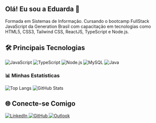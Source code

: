 ## Olá! Eu sou a Eduarda 👋

Formada em Sistemas de Informação. Cursando o bootcamp FullStack JavaScript da Generation Brasil com capacitação em tecnologias como HTML5, CSS3, Tailwind CSS, ReactJS, TypeScript e Node.js.

## 🛠 Principais Tecnologias
<p align="left">
  <img src="https://img.shields.io/badge/JavaScript-323330?style=for-the-badge&logo=javascript&logoColor=F7DF1E" alt="JavaScript" />
  <img src="https://img.shields.io/badge/TypeScript-007ACC?style=for-the-badge&logo=typescript&logoColor=white" alt="TypeScript" />
  <img src="https://img.shields.io/badge/Node.js-339933?style=for-the-badge&logo=node.js&logoColor=white" alt="Node.js" />
  <img src="https://img.shields.io/badge/MySQL-4479A1?style=for-the-badge&logo=mysql&logoColor=white" alt="MySQL" />
  <img src="https://img.shields.io/badge/Java-007396?style=for-the-badge&logo=java&logoColor=white" alt="Java" />
</p>

### 📊 Minhas Estatísticas
![Top Langs](https://github-readme-stats.vercel.app/api/top-langs/?username=eduarda-galeno&layout=compact&langs_count=6&theme=radical)
![GitHub Stats](https://github-readme-stats.vercel.app/api?username=eduarda-galeno&show_icons=true&theme=radical)

## 🌐 Conecte-se Comigo
<p align="left">
  <a href="https://www.linkedin.com/in/eduardagaleno/" target="_blank">
    <img src="https://img.shields.io/badge/LinkedIn-0077B5?style=for-the-badge&logo=linkedin&logoColor=white" alt="LinkedIn" />
  </a>
  <a href="https://github.com/eduarda-galeno" target="_blank">
    <img src="https://img.shields.io/badge/GitHub-100000?style=for-the-badge&logo=github&logoColor=white" alt="GitHub" />
  </a>
  <a href="mailto:eduardagaleno@outlook.com" target="_blank">
    <img src="https://img.shields.io/badge/Outlook-0078D4?style=for-the-badge&logo=microsoft-outlook&logoColor=white" alt="Outlook" />
  </a>
</p>



